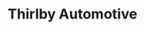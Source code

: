 ---
title: "Thirlby Automotive"
url: /traverse-city/thirlby-automotive-north-us-31-south/
shop: car parts
---